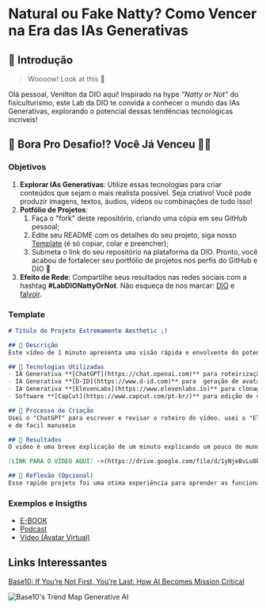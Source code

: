 # Natural ou Fake Natty? Como Vencer na Era das IAs Generativas

## 🚀 Introdução

> Woooow! Look at this 👀

Olá pessoal, Venilton da DIO aqui! Inspirado na hype _"Natty or Not"_ do fisiculturismo, este Lab da DIO te convida a conhecer o mundo das IAs Generativas, explorando o potencial dessas tendências tecnológicas incríveis!

## 🎯 Bora Pro Desafio!? Você Já Venceu 💪🤓

### Objetivos

1. **Explorar IAs Generativas**: Utilize essas tecnologias para criar conteúdos que sejam o mais realista possível. Seja criativo! Você pode produzir imagens, textos, áudios, vídeos ou combinações de tudo isso!
1. **Potfólio de Projetos**:
    1. Faça o "fork" deste repositório, criando uma cópia em seu GitHub pessoal;
    2. Edite seu README com os detalhes do seu projeto, siga nosso [Template](#template) (é só copiar, colar e preencher);
    3. Submeta o link do seu repositório na plataforma da DIO. Pronto, você acabou de fortalecer seu portfólio de projetos nos perfis do GitHub e DIO 🚀
1. **Efeito de Rede**: Compartilhe seus resultados nas redes sociais com a hashtag **#LabDIONattyOrNot**. Não esqueça de nos marcar: [DIO](https://www.linkedin.com/school/dio-makethechange) e [falvojr](https://www.linkedin.com/in/falvojr).

### Template

```markdown
# Título do Projeto Extremamente Aesthetic ;)

## 📒 Descrição
Este vídeo de 1 minuto apresenta uma visão rápida e envolvente do potencial e da aplicação das IAs Generativas na vida cotidiana.

## 🤖 Tecnologias Utilizadas
- IA Generativa **[ChatGPT](https://chat.openai.com)** para roteirização e revisão;
- IA Generativa **[D-ID](https://www.d-id.com)** para  geração de avatar virtual;
- IA Generativa **[ElevenLabs](https://www.elevenlabs.io)** para clonagem e sintetização de voz;
- Software **[CapCut](https://www.capcut.com/pt-br/)** para edição de vídeo.

## 🧐 Processo de Criação
Usei o "ChatGPT" para escrever e revisar o roteiro do vídeo. usei o "ElevenLabs" para criar uma voz sintética envolvente para o avatar. O "D-ID" foi essencial para criar um avatar virtual. A montagem e edição foram realizadas no CapCut Um software gratuito
e de facil manuseio

## 🚀 Resultados
O video é uma breve explicação de um minuto explicando um pouco do mundo das IA's generativas

[LINK PARA O VÍDEO AQUI] ->(https://drive.google.com/file/d/1yNjeBvLu8bCCs4RtqO5w6C8gICeUvP7b/view?usp=sharing)<-

## 💭 Reflexão (Opcional)
Esse rapido projeto foi uma otima experiência para aprender as funcionalidades das IAs Generativas para criar uma narrativa poderosa e cativante.
```

### Exemplos e Insigths

- [E-BOOK](/exemplos/E-BOOK.md)
- [Podcast](/exemplos/PODCAST.md)
- [Vídeo (Avatar Virtual)](/exemplos/VIDEO.md)

## Links Interessantes

[Base10: If You’re Not First, You’re Last: How AI Becomes Mission Critical](https://base10.vc/post/generative-ai-mission-critical/)

![Base10's Trend Map Generative AI](https://github.com/digitalinnovationone/lab-natty-or-not/assets/730492/f4df26e8-f8f7-4419-8252-c69d73ea930c)
